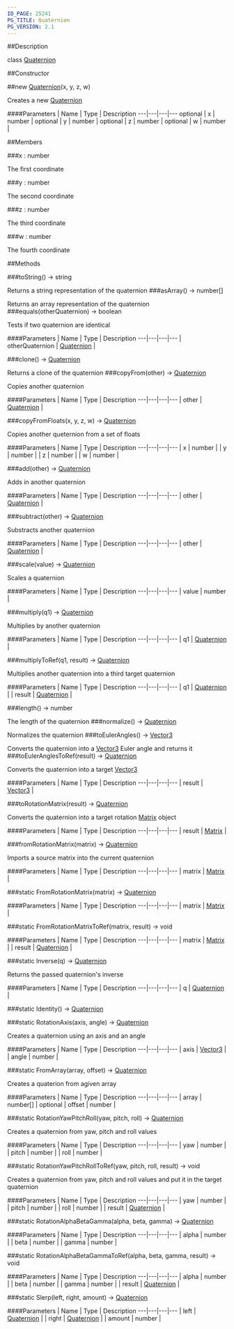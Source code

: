 ```yaml
---
ID_PAGE: 25241
PG_TITLE: Quaternion
PG_VERSION: 2.1
---
```

##Description

class [Quaternion](/classes/2.2/Quaternion)



##Constructor

##new [Quaternion](/classes/2.2/Quaternion)(x, y, z, w)

Creates a new [Quaternion](/classes/2.2/Quaternion)

####Parameters
 | Name | Type | Description
---|---|---|---
optional | x | number | 
optional | y | number | 
optional | z | number | 
optional | w | number | 

##Members

###x : number

The first coordinate

###y : number

The second coordinate

###z : number

The third coordinate

###w : number

The fourth coordinate

##Methods

###toString() &rarr; string

Returns a string representation of the quaternion
###asArray() &rarr; number[]

Returns an array representation of the quaternion
###equals(otherQuaternion) &rarr; boolean

Tests if two quaternion are identical

####Parameters
 | Name | Type | Description
---|---|---|---
 | otherQuaternion | [Quaternion](/classes/2.2/Quaternion) | 

###clone() &rarr; [Quaternion](/classes/2.2/Quaternion)

Returns a clone of the quaternion
###copyFrom(other) &rarr; [Quaternion](/classes/2.2/Quaternion)

Copies another quaternion

####Parameters
 | Name | Type | Description
---|---|---|---
 | other | [Quaternion](/classes/2.2/Quaternion) | 

###copyFromFloats(x, y, z, w) &rarr; [Quaternion](/classes/2.2/Quaternion)

Copies another queternion from a set of floats

####Parameters
 | Name | Type | Description
---|---|---|---
 | x | number | 
 | y | number | 
 | z | number | 
 | w | number | 

###add(other) &rarr; [Quaternion](/classes/2.2/Quaternion)

Adds in another quaternion

####Parameters
 | Name | Type | Description
---|---|---|---
 | other | [Quaternion](/classes/2.2/Quaternion) | 

###subtract(other) &rarr; [Quaternion](/classes/2.2/Quaternion)

Substracts another quaternion

####Parameters
 | Name | Type | Description
---|---|---|---
 | other | [Quaternion](/classes/2.2/Quaternion) | 

###scale(value) &rarr; [Quaternion](/classes/2.2/Quaternion)

Scales a quaternion

####Parameters
 | Name | Type | Description
---|---|---|---
 | value | number | 

###multiply(q1) &rarr; [Quaternion](/classes/2.2/Quaternion)

Multiplies by another quaternion

####Parameters
 | Name | Type | Description
---|---|---|---
 | q1 | [Quaternion](/classes/2.2/Quaternion) | 

###multiplyToRef(q1, result) &rarr; [Quaternion](/classes/2.2/Quaternion)

Multiplies another quaternion into a third target quaternion

####Parameters
 | Name | Type | Description
---|---|---|---
 | q1 | [Quaternion](/classes/2.2/Quaternion) | 
 | result | [Quaternion](/classes/2.2/Quaternion) | 

###length() &rarr; number

The length of the quaternion
###normalize() &rarr; [Quaternion](/classes/2.2/Quaternion)

Normalizes the quaternion
###toEulerAngles() &rarr; [Vector3](/classes/2.2/Vector3)

Converts the quaternion into a [Vector3](/classes/2.2/Vector3) Euler angle and returns it
###toEulerAnglesToRef(result) &rarr; [Quaternion](/classes/2.2/Quaternion)

Converts the quaternion into a target [Vector3](/classes/2.2/Vector3)

####Parameters
 | Name | Type | Description
---|---|---|---
 | result | [Vector3](/classes/2.2/Vector3) | 

###toRotationMatrix(result) &rarr; [Quaternion](/classes/2.2/Quaternion)

Converts the quaternion into a target rotation [Matrix](/classes/2.2/Matrix) object

####Parameters
 | Name | Type | Description
---|---|---|---
 | result | [Matrix](/classes/2.2/Matrix) | 

###fromRotationMatrix(matrix) &rarr; [Quaternion](/classes/2.2/Quaternion)

Imports a source matrix into the current quaternion

####Parameters
 | Name | Type | Description
---|---|---|---
 | matrix | [Matrix](/classes/2.2/Matrix) | 

###static FromRotationMatrix(matrix) &rarr; [Quaternion](/classes/2.2/Quaternion)



####Parameters
 | Name | Type | Description
---|---|---|---
 | matrix | [Matrix](/classes/2.2/Matrix) | 

###static FromRotationMatrixToRef(matrix, result) &rarr; void



####Parameters
 | Name | Type | Description
---|---|---|---
 | matrix | [Matrix](/classes/2.2/Matrix) | 
 | result | [Quaternion](/classes/2.2/Quaternion) | 

###static Inverse(q) &rarr; [Quaternion](/classes/2.2/Quaternion)

Returns the passed quaternion's inverse

####Parameters
 | Name | Type | Description
---|---|---|---
 | q | [Quaternion](/classes/2.2/Quaternion) | 

###static Identity() &rarr; [Quaternion](/classes/2.2/Quaternion)


###static RotationAxis(axis, angle) &rarr; [Quaternion](/classes/2.2/Quaternion)

Creates a quaternion using an axis and an angle

####Parameters
 | Name | Type | Description
---|---|---|---
 | axis | [Vector3](/classes/2.2/Vector3) | 
 | angle | number | 

###static FromArray(array, offset) &rarr; [Quaternion](/classes/2.2/Quaternion)

Creates a quaterion from agiven array

####Parameters
 | Name | Type | Description
---|---|---|---
 | array | number[] | 
optional | offset | number | 

###static RotationYawPitchRoll(yaw, pitch, roll) &rarr; [Quaternion](/classes/2.2/Quaternion)

Creates a quaternion from yaw, pitch and roll values

####Parameters
 | Name | Type | Description
---|---|---|---
 | yaw | number | 
 | pitch | number | 
 | roll | number | 

###static RotationYawPitchRollToRef(yaw, pitch, roll, result) &rarr; void

Creates a quaternion from yaw, pitch and roll values and put it in the target quaternion

####Parameters
 | Name | Type | Description
---|---|---|---
 | yaw | number | 
 | pitch | number | 
 | roll | number | 
 | result | [Quaternion](/classes/2.2/Quaternion) | 

###static RotationAlphaBetaGamma(alpha, beta, gamma) &rarr; [Quaternion](/classes/2.2/Quaternion)



####Parameters
 | Name | Type | Description
---|---|---|---
 | alpha | number | 
 | beta | number | 
 | gamma | number | 

###static RotationAlphaBetaGammaToRef(alpha, beta, gamma, result) &rarr; void



####Parameters
 | Name | Type | Description
---|---|---|---
 | alpha | number | 
 | beta | number | 
 | gamma | number | 
 | result | [Quaternion](/classes/2.2/Quaternion) | 

###static Slerp(left, right, amount) &rarr; [Quaternion](/classes/2.2/Quaternion)



####Parameters
 | Name | Type | Description
---|---|---|---
 | left | [Quaternion](/classes/2.2/Quaternion) | 
 | right | [Quaternion](/classes/2.2/Quaternion) | 
 | amount | number | 

